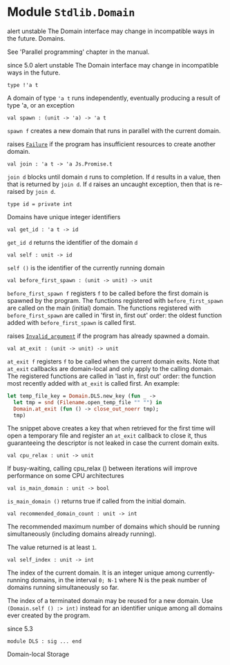 
# Module `Stdlib.Domain`

alert unstable The Domain interface may change in incompatible ways in the future.
Domains.

See 'Parallel programming' chapter in the manual.

since 5.0
alert unstable The Domain interface may change in incompatible ways in the future.
```
type !'a t
```
A domain of type `'a t` runs independently, eventually producing a result of type 'a, or an exception

```
val spawn : (unit -> 'a) -> 'a t
```
`spawn f` creates a new domain that runs in parallel with the current domain.

raises [`Failure`](./Stdlib.md#exception-Failure) if the program has insufficient resources to create another domain.
```
val join : 'a t -> 'a Js.Promise.t
```
`join d` blocks until domain `d` runs to completion. If `d` results in a value, then that is returned by `join d`. If `d` raises an uncaught exception, then that is re-raised by `join d`.

```
type id = private int
```
Domains have unique integer identifiers

```
val get_id : 'a t -> id
```
`get_id d` returns the identifier of the domain `d`

```
val self : unit -> id
```
`self ()` is the identifier of the currently running domain

```
val before_first_spawn : (unit -> unit) -> unit
```
`before_first_spawn f` registers `f` to be called before the first domain is spawned by the program. The functions registered with `before_first_spawn` are called on the main (initial) domain. The functions registered with `before_first_spawn` are called in 'first in, first out' order: the oldest function added with `before_first_spawn` is called first.

raises [`Invalid_argument`](./Stdlib.md#exception-Invalid_argument) if the program has already spawned a domain.
```
val at_exit : (unit -> unit) -> unit
```
`at_exit f` registers `f` to be called when the current domain exits. Note that `at_exit` callbacks are domain-local and only apply to the calling domain. The registered functions are called in 'last in, first out' order: the function most recently added with `at_exit` is called first. An example:

```ocaml
let temp_file_key = Domain.DLS.new_key (fun _ ->
  let tmp = snd (Filename.open_temp_file "" "") in
  Domain.at_exit (fun () -> close_out_noerr tmp);
  tmp)
```
The snippet above creates a key that when retrieved for the first time will open a temporary file and register an `at_exit` callback to close it, thus guaranteeing the descriptor is not leaked in case the current domain exits.

```
val cpu_relax : unit -> unit
```
If busy-waiting, calling cpu\_relax () between iterations will improve performance on some CPU architectures

```
val is_main_domain : unit -> bool
```
`is_main_domain ()` returns true if called from the initial domain.

```
val recommended_domain_count : unit -> int
```
The recommended maximum number of domains which should be running simultaneously (including domains already running).

The value returned is at least `1`.

```
val self_index : unit -> int
```
The index of the current domain. It is an integer unique among currently-running domains, in the interval `0; N-1` where N is the peak number of domains running simultaneously so far.

The index of a terminated domain may be reused for a new domain. Use `(Domain.self () :> int)` instead for an identifier unique among all domains ever created by the program.

since 5.3
```
module DLS : sig ... end
```
Domain-local Storage
